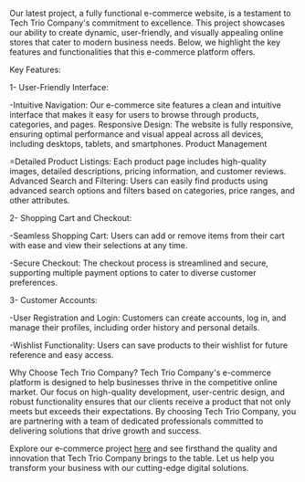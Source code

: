 Our latest project, a fully functional e-commerce website, is a testament to Tech Trio Company's commitment to excellence. This project showcases our ability to create dynamic, user-friendly, and visually appealing online stores that cater to modern business needs. Below, we highlight the key features and functionalities that this e-commerce platform offers.

Key Features:

1- User-Friendly Interface:

-Intuitive Navigation: Our e-commerce site features a clean and intuitive interface that makes it easy for users to browse through products, categories, and pages.
Responsive Design: The website is fully responsive, ensuring optimal performance and visual appeal across all devices, including desktops, tablets, and smartphones.
Product Management

=Detailed Product Listings: Each product page includes high-quality images, detailed descriptions, pricing information, and customer reviews.
Advanced Search and Filtering: Users can easily find products using advanced search options and filters based on categories, price ranges, and other attributes.

2- Shopping Cart and Checkout:

-Seamless Shopping Cart: Users can add or remove items from their cart with ease and view their selections at any time.

-Secure Checkout: The checkout process is streamlined and secure, supporting multiple payment options to cater to diverse customer preferences.

3- Customer Accounts:

-User Registration and Login: Customers can create accounts, log in, and manage their profiles, including order history and personal details.

-Wishlist Functionality: Users can save products to their wishlist for future reference and easy access.

Why Choose Tech Trio Company?
Tech Trio Company's e-commerce platform is designed to help businesses thrive in the competitive online market. Our focus on high-quality development, user-centric design, and robust functionality ensures that our clients receive a product that not only meets but exceeds their expectations. By choosing Tech Trio Company, you are partnering with a team of dedicated professionals committed to delivering solutions that drive growth and success.

Explore our e-commerce project [here](https://techtrioegypt.github.io/E-Commerce/) and see firsthand the quality and innovation that Tech Trio Company brings to the table. Let us help you transform your business with our cutting-edge digital solutions.
